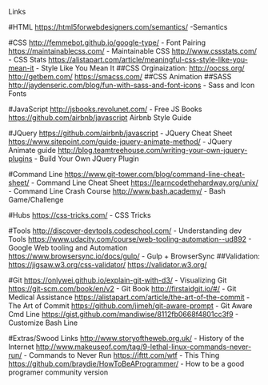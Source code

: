 Links

#HTML
  https://html5forwebdesigners.com/semantics/ -Semantics

#CSS
  http://femmebot.github.io/google-type/ - Font Pairing
  https://maintainablecss.com/ - Maintainable CSS
  http://www.cssstats.com/ - CSS Stats
  https://alistapart.com/article/meaningful-css-style-like-you-mean-it - Style Like You Mean It
  ##CSS Orginaization:
    http://oocss.org/
    http://getbem.com/
    https://smacss.com/
  ##CSS Animation
  ##SASS
    http://jaydenseric.com/blog/fun-with-sass-and-font-icons - Sass and Icon Fonts

#JavaScript
  http://jsbooks.revolunet.com/ - Free JS Books
  https://github.com/airbnb/javascript Airbnb Style Guide



#JQuery
  https://github.com/airbnb/javascript - JQuery Cheat Sheet
  https://www.sitepoint.com/guide-jquery-animate-method/ - JQuery Animate guide
  http://blog.teamtreehouse.com/writing-your-own-jquery-plugins - Build Your Own JQuery Plugin



#Command Line
  https://www.git-tower.com/blog/command-line-cheat-sheet/ - Command Line Cheat Sheet
  https://learncodethehardway.org/unix/ - Command Line Crash Course
  http://www.bash.academy/ - Bash Game/Challenge


#Hubs
  https://css-tricks.com/ - CSS Tricks


#Tools
  http://discover-devtools.codeschool.com/ - Understanding dev Tools
  https://www.udacity.com/course/web-tooling-automation--ud892 - Google Web tooling and Automation
  https://www.browsersync.io/docs/gulp/ - Gulp + BrowserSync
  ##Validation:
    https://jigsaw.w3.org/css-validator/
    https://validator.w3.org/

#Git
  https://onlywei.github.io/explain-git-with-d3/ - Visualizing Git
  https://git-scm.com/book/en/v2 - Git Book
  http://firstaidgit.io/#/ - Git Medical Assistance
  https://alistapart.com/article/the-art-of-the-commit - The Art of Commit
  https://github.com/jimeh/git-aware-prompt - Git Aware Cmd Line
  https://gist.github.com/mandiwise/8112fb0668f4801cc3f9 - Customize Bash Line

#Extras/Swood Links
  http://www.storyoftheweb.org.uk/ - History of the Internet
  http://www.makeuseof.com/tag/9-lethal-linux-commands-never-run/ - Commands to Never Run
  https://ifttt.com/wtf - This Thing
  https://github.com/braydie/HowToBeAProgrammer/ - How to be a good programer community version